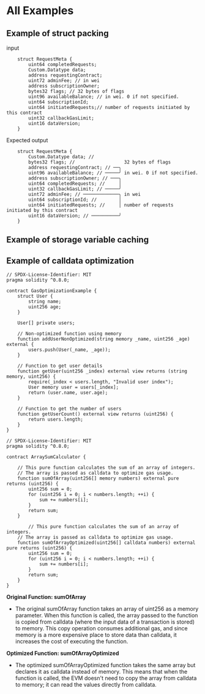 # All Examples

## Example of struct packing

input

```solidity
    struct RequestMeta {
        uint64 completedRequests;
        Custom.Datatype data;
        address requestingContract;
        uint72 adminFee; // in wei
        address subscriptionOwner;
        bytes32 flags; // 32 bytes of flags
        uint96 availableBalance; // in wei. 0 if not specified.
        uint64 subscriptionId;
        uint64 initiatedRequests;// number of requests initiated by this contract
        uint32 callbackGasLimit;
        uint16 dataVersion;
    }
```

Expected output

```solidity
    struct RequestMeta {
        Custom.Datatype data; //
        bytes32 flags; //                  32 bytes of flags
        address requestingContract; // ──╮
        uint96 availableBalance; // ─────╯ in wei. 0 if not specified.
        address subscriptionOwner; // ───╮
        uint64 completedRequests; //     │
        uint32 callbackGasLimit; // ─────╯
        uint72 adminFee; // ─────────────╮ in wei
        uint64 subscriptionId; //        │
        uint64 initiatedRequests; //     │ number of requests initiated by this contract
        uint16 dataVersion; // ──────────╯
    }
```

## Example of storage variable caching

## Example of calldata optimization

```solidity
// SPDX-License-Identifier: MIT
pragma solidity ^0.8.0;

contract GasOptimizationExample {
    struct User {
        string name;
        uint256 age;
    }

    User[] private users;

    // Non-optimized function using memory
    function addUserNonOptimized(string memory _name, uint256 _age) external {
        users.push(User(_name, _age));
    }

    // Function to get user details
    function getUser(uint256 _index) external view returns (string memory, uint256) {
        require(_index < users.length, "Invalid user index");
        User memory user = users[_index];
        return (user.name, user.age);
    }

    // Function to get the number of users
    function getUserCount() external view returns (uint256) {
        return users.length;
    }
}
```

```solidity
// SPDX-License-Identifier: MIT
pragma solidity ^0.8.0;

contract ArraySumCalculator {

    // This pure function calculates the sum of an array of integers.
    // The array is passed as calldata to optimize gas usage.
    function sumOfArray(uint256[] memory numbers) external pure returns (uint256) {
        uint256 sum = 0;
        for (uint256 i = 0; i < numbers.length; ++i) {
            sum += numbers[i];
        }
        return sum;
    }

        // This pure function calculates the sum of an array of integers.
    // The array is passed as calldata to optimize gas usage.
    function sumOfArrayOptimized(uint256[] calldata numbers) external pure returns (uint256) {
        uint256 sum = 0;
        for (uint256 i = 0; i < numbers.length; ++i) {
            sum += numbers[i];
        }
        return sum;
    }
}
```

**Original Function: sumOfArray**

- The original sumOfArray function takes an array of uint256 as a memory parameter. When this function is called, the array passed to the function is copied from calldata (where the input data of a transaction is stored) to memory. This copy operation consumes additional gas, and since memory is a more expensive place to store data than calldata, it increases the cost of executing the function.

**Optimized Function: sumOfArrayOptimized**

- The optimized sumOfArrayOptimized function takes the same array but declares it as calldata instead of memory. This means that when the function is called, the EVM doesn't need to copy the array from calldata to memory; it can read the values directly from calldata.

